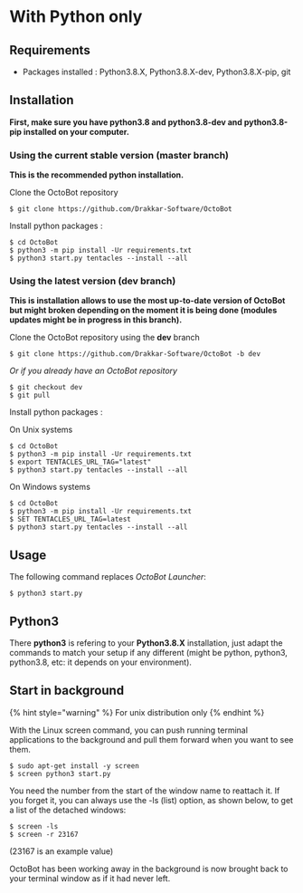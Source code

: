 With Python only
================

Requirements
------------

-   Packages installed : Python3.8.X, Python3.8.X-dev, Python3.8.X-pip,
    git

Installation
------------

**First, make sure you have python3.8 and python3.8-dev and
python3.8-pip installed on your computer.**

### Using the current stable version (master branch)

**This is the recommended python installation.**

Clone the OctoBot repository

``` {.sourceCode .bash}
$ git clone https://github.com/Drakkar-Software/OctoBot
```

Install python packages :

``` {.sourceCode .bash}
$ cd OctoBot
$ python3 -m pip install -Ur requirements.txt
$ python3 start.py tentacles --install --all
```

### Using the latest version (dev branch)

**This is installation allows to use the most up-to-date version of
OctoBot but might broken depending on the moment it is being done
(modules updates might be in progress in this branch).**

Clone the OctoBot repository using the **dev** branch

``` {.sourceCode .bash}
$ git clone https://github.com/Drakkar-Software/OctoBot -b dev
```

*Or if you already have an OctoBot repository*

``` {.sourceCode .bash}
$ git checkout dev
$ git pull
```

Install python packages :

On Unix systems

``` {.sourceCode .bash}
$ cd OctoBot
$ python3 -m pip install -Ur requirements.txt
$ export TENTACLES_URL_TAG="latest"
$ python3 start.py tentacles --install --all
```

On Windows systems

``` {.sourceCode .bash}
$ cd OctoBot
$ python3 -m pip install -Ur requirements.txt
$ SET TENTACLES_URL_TAG=latest
$ python3 start.py tentacles --install --all
```

Usage
-----

The following command replaces *OctoBot Launcher*:

``` {.sourceCode .bash}
$ python3 start.py
```

Python3
-------

There **python3** is refering to your **Python3.8.X** installation, just
adapt the commands to match your setup if any different (might be
python, python3, python3.8, etc: it depends on your environment).

Start in background
-------------------

{% hint style="warning" %}
For unix distribution only
{% endhint %}

With the Linux screen command, you can push running terminal
applications to the background and pull them forward when you want to
see them.

``` {.sourceCode .bash}
$ sudo apt-get install -y screen
$ screen python3 start.py
```

You need the number from the start of the window name to reattach it. If
you forget it, you can always use the -ls (list) option, as shown below,
to get a list of the detached windows:

``` {.sourceCode .bash}
$ screen -ls
$ screen -r 23167
```

(23167 is an example value)

OctoBot has been working away in the background is now brought back to
your terminal window as if it had never left.
